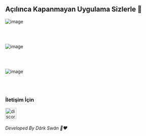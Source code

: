 <h2 > Açılınca Kapanmayan Uygulama Sizlerle 👋 </h2>


![image](https://user-images.githubusercontent.com/80572575/148635966-1d11e2df-3743-4cfd-b683-9bc389bd995a.png)

<br>

<br>

![image](https://user-images.githubusercontent.com/80572575/148636001-9bafdc1c-26e6-41e6-9c2c-7317e83ff519.png)

<br> 

<br>

![image](https://user-images.githubusercontent.com/80572575/148636013-2c048bb0-c3d4-4b83-a542-17b3d096ec70.png)


<br> 

<br>

<h3> İletişim İçin </h3>
<a href="https://discord.gg/r3kAGxK7FV" target="_blank"> <img src="https://i.hizliresim.com/d48n7mk." alt="discord" width="35" height="35"/> </a>



<h6>Developed By Dârk Swân  👋❤️</h6>


